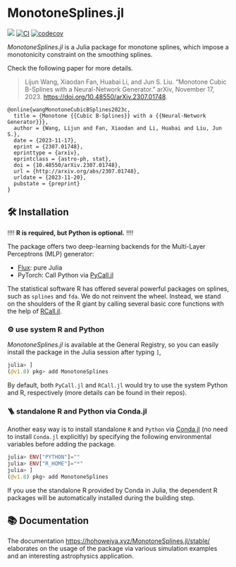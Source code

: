 # MonotoneSplines.jl

[![](https://img.shields.io/badge/docs-latest-blue.svg)](https://szcf-weiya.github.io/MonotoneSplines.jl/dev)
[![CI](https://github.com/szcf-weiya/MonotoneSplines.jl/actions/workflows/ci.yml/badge.svg)](https://github.com/szcf-weiya/MonotoneSplines.jl/actions/workflows/ci.yml)
[![codecov](https://codecov.io/gh/szcf-weiya/MonotoneSplines.jl/branch/master/graph/badge.svg?token=bAtqskenbG)](https://codecov.io/gh/szcf-weiya/MonotoneSplines.jl)

*MonotoneSplines.jl* is a Julia package for monotone splines, which impose a monotonicity constraint on the smoothing splines. 

Check the following paper for more details.

> Lijun Wang, Xiaodan Fan, Huabai Li, and Jun S. Liu. “Monotone Cubic B-Splines with a Neural-Network Generator.” arXiv, November 17, 2023. https://doi.org/10.48550/arXiv.2307.01748.

```
@online{wangMonotoneCubicBSplines2023c,
  title = {Monotone {{Cubic B-Splines}} with a {{Neural-Network Generator}}},
  author = {Wang, Lijun and Fan, Xiaodan and Li, Huabai and Liu, Jun S.},
  date = {2023-11-17},
  eprint = {2307.01748},
  eprinttype = {arxiv},
  eprintclass = {astro-ph, stat},
  doi = {10.48550/arXiv.2307.01748},
  url = {http://arxiv.org/abs/2307.01748},
  urldate = {2023-11-20},
  pubstate = {preprint}
}
```

## :hammer_and_wrench: Installation

:bangbang::bangbang: **R is required, but Python is optional.** :bangbang::bangbang:

The package offers two deep-learning backends for the Multi-Layer Perceptrons (MLP) generator:

- [Flux](https://github.com/FluxML/Flux.jl): pure Julia
- PyTorch: Call Python via [PyCall.jl](https://github.com/JuliaPy/PyCall.jl)

The statistical software R has offered several powerful packages on splines, such as `splines` and `fda`. We do not reinvent the wheel. Instead, we stand on the shoulders of the R giant by calling several basic core functions with the help of [RCall.jl](https://github.com/JuliaInterop/RCall.jl).

### :gear: use system R and Python 

*MonotoneSplines.jl* is available at the General Registry, so you can easily install the package in the Julia session after typing `]`,

```julia
julia> ]
(@v1.8) pkg> add MonotoneSplines
```

By default, both `PyCall.jl` and `RCall.jl` would try to use the system Python and R, respectively (more details can be found in their repos). 

### :ladder: standalone R and Python via Conda.jl

Another easy way is to install standalone `R` and `Python` via [Conda.jl](https://github.com/JuliaPy/Conda.jl) (no need to install `Conda.jl` explicitly) by specifying the following environmental variables before adding the package.

```julia
julia> ENV["PYTHON"]=""
julia> ENV["R_HOME"]="*"
julia> ]
(@v1.8) pkg> add MonotoneSplines
```

If you use the standalone R provided by Conda in Julia, the dependent R packages will be automatically installed during the building step.

## :books: Documentation

The documentation <https://hohoweiya.xyz/MonotoneSplines.jl/stable/> elaborates on the usage of the package via various simulation examples and an interesting astrophysics application.
